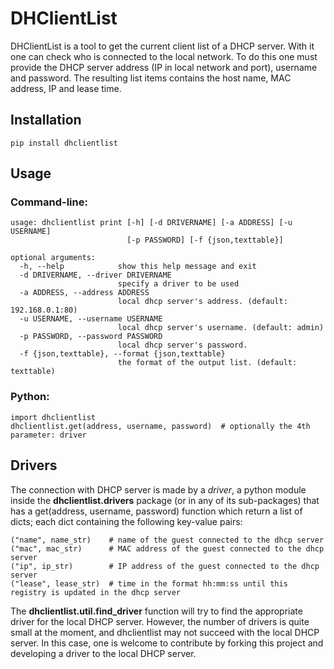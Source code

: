 DHClientList
============

DHClientList is a tool to get the current client list of a DHCP server. With it one can check who is connected to the local network. To do this one must provide the DHCP server address (IP in local network and port), username and password. The resulting list items contains the host name, MAC address, IP and lease time.

## Installation ##
	pip install dhclientlist

## Usage ##

### Command-line: ###

    usage: dhclientlist print [-h] [-d DRIVERNAME] [-a ADDRESS] [-u USERNAME]
                              [-p PASSWORD] [-f {json,texttable}]

    optional arguments:
      -h, --help            show this help message and exit
      -d DRIVERNAME, --driver DRIVERNAME
                            specify a driver to be used
      -a ADDRESS, --address ADDRESS
                            local dhcp server's address. (default: 192.168.0.1:80)
      -u USERNAME, --username USERNAME
                            local dhcp server's username. (default: admin)
      -p PASSWORD, --password PASSWORD
                            local dhcp server's password.
      -f {json,texttable}, --format {json,texttable}
                            the format of the output list. (default: texttable)

### Python: ###

	import dhclientlist
	dhclientlist.get(address, username, password)  # optionally the 4th parameter: driver

## Drivers ##
	 
The connection with DHCP server is made by a _driver_, a python module inside the **dhclientlist.drivers** package (or in any of its sub-packages) that has a get(address, username, password) function which return a list of dicts; each dict containing the following key-value pairs:
	
	("name", name_str)    # name of the guest connected to the dhcp server
	("mac", mac_str)      # MAC address of the guest connected to the dhcp server
	("ip", ip_str)        # IP address of the guest connected to the dhcp server
	("lease", lease_str)  # time in the format hh:mm:ss until this registry is updated in the dhcp server

The **dhclientlist.util.find_driver** function will try to find the appropriate driver for the local DHCP server. However, the number of drivers is quite small at the moment, and dhclientlist may not succeed with the local DHCP server. In this case, one is welcome to contribute by forking this project and developing a driver to the local DHCP server.
